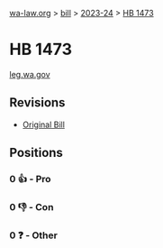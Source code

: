 [wa-law.org](/) > [bill](/bill/) > [2023-24](/bill/2023-24/) > [HB 1473](/bill/2023-24/hb/1473/)

# HB 1473
[leg.wa.gov](https://app.leg.wa.gov/billsummary?BillNumber=1473&Year=2023&Initiative=false)

## Revisions
* [Original Bill](1/)

## Positions
### 0 👍 - Pro

### 0 👎 - Con

### 0 ❓ - Other
